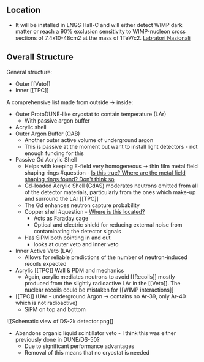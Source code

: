 ## Location 
- It will be installed in LNGS Hall-C and will either detect WIMP dark matter or reach a 90% exclusion sensitivity to WIMP-nucleon cross sections of 7.4x10-48cm2 at the mass of 1TeV/c2. [Labratori Nazionali](https://www.lngs.infn.it/en/darkside)

## Overall Structure
General structure:
- Outer [[Veto]]
- Inner [[TPC]]

A comprehensive list made from outside → inside:
-   Outer ProtoDUNE-like cryostat to contain temperature (LAr)
	-   With passive argon buffer
-   Acrylic shell
-   Outer Argon Buffer (OAB)
	-   Another outer active volume of underground argon
	-   This is passive at the moment but want to install light detectors - not enough funding for this
-   Passive Gd Acrylic Shell
	-   Helps with keeping E-field very homogeneous -> thin film metal field shaping rings #question - <u>Is this true? Where are the metal field shaping rings found? Don't think so</u>
	-   Gd-loaded Acrylic Shell (GdAS) moderates neutrons emitted from all of the detector materials, particularly from the ones which make-up and surround the LAr [[TPC]]
	-   The Gd enhances neutron capture probability
	-   Copper shell #question - <u>Where is this located?</u>
		-   Acts as Faraday cage
		-   Optical and electric shield for reducing external noise from contaminating the detector signals
	-   Has SiPM both pointing in and out
		-   looks at outer veto and inner veto
-   Inner Active Veto (LAr)	
	-  Allows for reliable predictions of the number of neutron-induced recoils expected
-   Acrylic [[TPC]] Wall & PDM and mechanics
	-   Again, acrylic mediates neutrons to avoid [[Recoils]] mostly produced from the slightly radioactive LAr in the [[Veto]]. The nuclear recoils could be mistaken for [[WIMP interactions]]
-   [[TPC]] (UAr - underground Argon → contains no Ar-39, only Ar-40 which is not radioactive)
	-   SiPM on top and bottom

![[Schematic view of DS-2k detector.png]]

-   Abandons organic liquid scintillator veto - I think this was either previously done in DUNE/DS-50?
	-   Due to significant performance advantages
	-   Removal of this means that no cryostat is needed